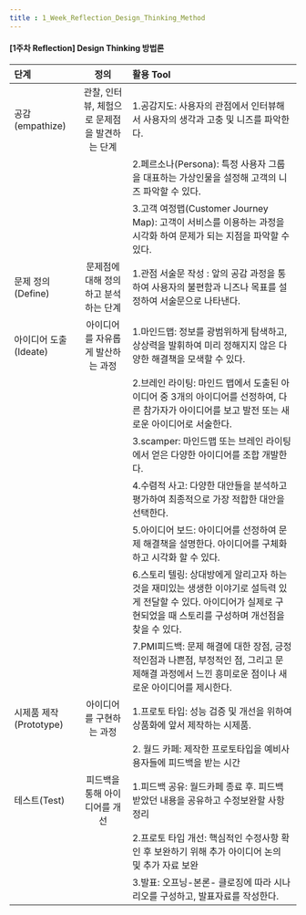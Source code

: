 ```yaml
---
title : 1_Week_Reflection_Design_Thinking_Method
---
```


#### [1주차 Reflection] Design Thinking 방법론

| 단계 | 정의 | 활용 Tool |
| :------- | :-----------: | :--------------------------------------------- |
| 공감(empathize)| 관찰, 인터뷰, 체험으로 문제점을 발견하는 단계 | 1.공감지도: 사용자의 관점에서 인터뷰해서 사용자의 생각과 고충 및 니즈를 파악한다. |
||  | 2.페르소나(Persona): 특정 사용자 그룹을 대표하는 가상인물을 설정해 고객의 니즈 파악할 수 있다. |
||  | 3.고객 여정맵(Customer Journey Map): 고객이 서비스를 이용하는 과정을 시각화 하여 문제가 되는 지점을 파악할 수 있다. |
| 문제 정의(Define) | 문제점에 대해 정의하고 분석하는 단계 | 1.관점 서술문 작성 : 앞의 공감 과정을 통하여 사용자의 불편함과 니즈나 목표를 설정하여 서술문으로 나타낸다.  |
| 아이디어 도출(Ideate) | 아이디어를 자유롭게 발산하는 과정 | 1.마인드맵: 정보를 광범위하게 탐색하고, 상상력을 발휘하여 미리 정해지지 않은 다양한 해결책을 모색할 수 있다. |
||  | 2.브레인 라이팅: 마인드 맵에서 도출된 아이디어 중 3개의 아이디어를 선정하여, 다른 참가자가 아이디어를 보고 발전 또는 새로운 아이디어로 서술한다. |
||  | 3.scamper: 마인드맵 또는 브레인 라이팅에서 얻은 다양한 아이디어를 조합 개발한다. |
||  | 4.수렴적 사고: 다양한 대안들을 분석하고 평가하여 최종적으로 가장 적합한 대안을 선택한다. |
||  | 5.아이디어 보드: 아이디어를 선정하여 문제 해결책을 설명한다. 아이디어를 구체화하고 시각화 할 수 있다. |
||  | 6.스토리 텔링: 상대방에게 알리고자 하는 것을 재미있는 생생한 이야기로 설득력 있게 전달할 수 있다. 아이디어가 실제로 구현되었을 때 스토리를 구성하며 개선점을 찾을 수 있다. |
||  | 7.PMI피드백: 문제 해결에 대한 장점, 긍정적인점과 나쁜점, 부정적인 점, 그리고 문제해결 과정에서 느낀 흥미로운 점이나 새로운 아이디어를 제시한다.|
| 시제품 제작(Prototype) | 아이디어를 구현하는 과정 | 1.프로토 타입: 성능 검증 및 개선을 위하여 상품화에 앞서 제작하는 시제품. |
||  |2. 월드 카페: 제작한 프로토타입을 예비사용자들에 피드백을 받는 시간 |
| 테스트(Test) | 피드백을 통해 아이디어를 개선 | 1.피드백 공유: 월드카페 종료 후. 피드백 받았던 내용을 공유하고 수정보완할 사항 정리 |
||  | 2.프로토 타입 개선: 핵심적인 수정사항 확인 후 보완하기 위해 추가 아이디어 논의 및 추가 자료 보완 |
||  | 3.발표: 오프닝-본론- 클로징에 따라 시나리오를 구성하고, 발표자료를 작성한다.|
